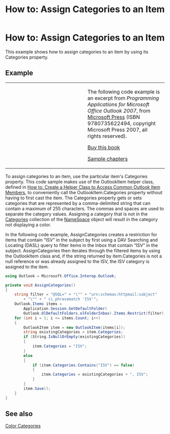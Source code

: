 ﻿---
title: 'How to: Assign Categories to an Item'
TOCTitle: 'How to: Assign Categories to an Item'
ms:assetid: 4070801b-994a-46df-91fe-4efca834886e
ms:mtpsurl: https://msdn.microsoft.com/en-us/library/Ff424469(v=office.15)
ms:contentKeyID: 55119828
ms.date: 07/24/2014
mtps_version: v=office.15
dev_langs:
- csharp
---

# How to: Assign Categories to an Item

This example shows how to assign categories to an item by using its Categories property.

## Example

<table>
<colgroup>
<col style="width: 50%" />
<col style="width: 50%" />
</colgroup>
<tbody>
<tr class="odd">
<td><p></p></td>
<td><p>The following code example is an excerpt from <em>Programming Applications for Microsoft Office Outlook 2007</em>, from <a href="http://www.microsoft.com/learning/books/default.mspx">Microsoft Press</a> (ISBN 9780735622494, copyright Microsoft Press 2007, all rights reserved).</p>
<p><a href="http://www.amazon.com/gp/product/0735622493?ie=utf8%26tag=msmsdn-20%26linkcode=as2%26camp=1789%26creative=9325%26creativeasin=0735622493">Buy this book</a></p>
<p><a href="https://msdn.microsoft.com/en-us/library/cc513844(v=office.15)">Sample chapters</a></p></td>
</tr>
</tbody>
</table>


To assign categories to an item, use the particular item's Categories property. This code sample makes use of the OutlookItem helper class, defined in [How to: Create a Helper Class to Access Common Outlook Item Members](how-to-create-a-helper-class-to-access-common-outlook-item-members.md), to conveniently call the OutlookItem.Categories property without having to first cast the item. The Categories property gets or sets categories that are represented by a comma-delimited string that can contain a maximum of 255 characters. The commas and spaces are used to separate the category values. Assigning a category that is not in the [Categories](https://msdn.microsoft.com/en-us/library/bb646607\(v=office.15\)) collection of the [NameSpace](https://msdn.microsoft.com/en-us/library/bb645857\(v=office.15\)) object will result in the category not displaying a color.

In the following code example, AssignCategories creates a restriction for items that contain “ISV” in the subject by first using a DAV Searching and Locating (DASL) query to filter items in the Inbox that contain “ISV” in the subject. AssignCategories then iterates through the filtered items by using the OutlookItem class and, if the string returned by item.Categories is not a null reference or was already assigned to the ISV, the ISV category is assigned to the item.

``` csharp
using Outlook = Microsoft.Office.Interop.Outlook;
```

``` csharp
private void AssignCategories()
{
    string filter = "@SQL=" + "\"" + "urn:schemas:httpmail:subject"
        + "\"" + " ci_phrasematch 'ISV'";
    Outlook.Items items =
        Application.Session.GetDefaultFolder(
        Outlook.OlDefaultFolders.olFolderInbox).Items.Restrict(filter);
    for (int i = 1; i <= items.Count; i++)
    {
        OutlookItem item = new OutlookItem(items[i]);
        string existingCategories = item.Categories;
        if (String.IsNullOrEmpty(existingCategories))
        {
            item.Categories = "ISV";
        }
        else
        {
            if (item.Categories.Contains("ISV") == false)
            {
                item.Categories = existingCategories + ", ISV";
            }
        }
        item.Save();
    }
}
```

## See also



[Color Categories](color-categories.md)

